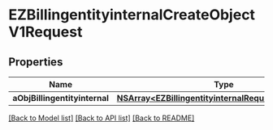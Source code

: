# EZBillingentityinternalCreateObjectV1Request

## Properties
Name | Type | Description | Notes
------------ | ------------- | ------------- | -------------
**aObjBillingentityinternal** | [**NSArray&lt;EZBillingentityinternalRequestCompound&gt;***](EZBillingentityinternalRequestCompound.md) |  | 

[[Back to Model list]](../README.md#documentation-for-models) [[Back to API list]](../README.md#documentation-for-api-endpoints) [[Back to README]](../README.md)


